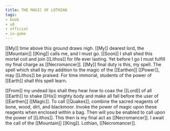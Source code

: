 ```yaml
---
title: THE MAGIC OF LOTHIAN
tags:
- book
- u8
- official
- in-game
---
```


  
[[My]] time above this ground draws nigh. [[My]] dearest lord, the [[Mountain]] [[King]] calls me, and I must go. [[Soon]] I shall shed this mortal coil and join [[Lithos]] for life ever lasting. Yet before I go I must fulfill my final charge as [[Necromancer]]. [[My]] final duty is this, my spell. The spell which shall by my addition to the magic of the [[Earthen]] [[Power]], may [[Lithos]] be praised. For time immorial, students of the power of [[Earth]] shall this spell learn.  
  
[[From]] my undead lips shall they hear how to coax the [[Lord]] of all [[Earth]] to shake [[His]] mighty body and make all fall before the user of [[Earthen]] [[Magic]]. To call [[Quakes]]; combine the sacred reagents of bone, wood, dirt, and blackmoor. Invoke the power of magic upon these reagents when enclosed within a bag. Then will you be enabled to call upon the power of [[Lithos]]. This then is my final act as [[Necromancer]]. I await the call of the [[Mountain]] [[King]]. Lothian, [[Necromancer]].  